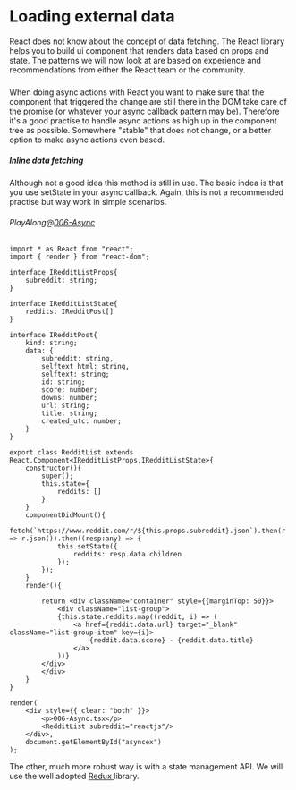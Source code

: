 # Loading external data

React does not know about the concept of data fetching. The React library helps you to build ui component that renders data based on props and state. The patterns we will now look at are based on experience and recommendations from either the React team or the community.

##### 

When doing async actions with React you want to make sure that the component that triggered the change are still there in the DOM take care of the promise \(or whatever your async callback pattern may be\). Therefore it's a good practise to handle async actions as high up in the component tree as possible. Somewhere "stable" that does not change, or a better option to make async actions even based.

##### Inline data fetching

Although not a good idea this method is still in use. The basic indea is that you use setState in your async callback. Again, this is not a recommended practise but way work in simple scenarios. 

###### PlayAlong@[006-Async](https://github.com/Psvensso/react-starter/blob/example-components/Scripts/Examples/Components/006-async.tsx)

    import * as React from "react";
    import { render } from "react-dom";

    interface IRedditListProps{
        subreddit: string;
    }

    interface IRedditListState{
        reddits: IRedditPost[]
    }

    interface IRedditPost{
        kind: string;
        data: {
            subreddit: string,
            selftext_html: string,
            selftext: string;
            id: string;
            score: number;
            downs: number;
            url: string;
            title: string;
            created_utc: number;
        }
    }

    export class RedditList extends React.Component<IRedditListProps,IRedditListState>{
        constructor(){
            super();
            this.state={
                reddits: []
            }
        }
        componentDidMount(){
            fetch(`https://www.reddit.com/r/${this.props.subreddit}.json`).then(r => r.json()).then((resp:any) => {
                this.setState({
                    reddits: resp.data.children
                });
            });
        }
        render(){

            return <div className="container" style={{marginTop: 50}}>
                <div className="list-group">
                {this.state.reddits.map((reddit, i) => (
                    <a href={reddit.data.url} target="_blank" className="list-group-item" key={i}>
                        {reddit.data.score} - {reddit.data.title}
                    </a>
                ))}
            </div>
            </div>
        }
    }

    render(
        <div style={{ clear: "both" }}>
            <p>006-Async.tsx</p>
            <RedditList subreddit="reactjs"/>
        </div>,
        document.getElementById("asyncex") 
    );

The other, much more robust way is with a state management API. We will use the well adopted [Redux ](https://github.com/reactjs/redux)library. 

